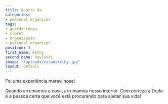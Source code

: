 ```yaml
---
title: Quarto da
categories:
- personal organizer
tags:
- guarda-roupa
- closet
- organização
- personal organizer
position: 3
first_name: Kethy
second_name: Pavloski
image: "/uploads/casadakethy.jpg"
layout: default
---
```


Foi uma experiência maravilhosa!

Quando arrumamos a casa, arrumamos nosso interior. 
Com certeza a Duda é a pessoa certa que você está procurando para ajeitar sua vida!